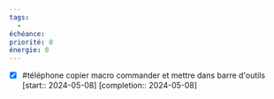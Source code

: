 ```yaml
---
tags:
  - 
échéance: 
priorité: 0
énergie: 0
---
```


- [X] #téléphone   copier macro commander et mettre dans barre d'outils  [start:: 2024-05-08]  [completion:: 2024-05-08]